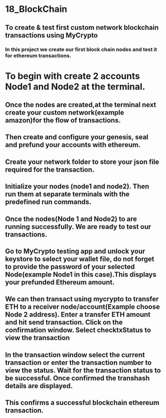 # 18_BlockChain
## To create &amp; test first custom network blockchain transactions using MyCrypto
### In this project we create our first block chain nodes and test it for ethereum transactions.
# To begin with create 2 accounts Node1 and Node2 at the terminal.
## Once the nodes are created,at the terminal next create your custom network(example amazon)for the flow of transactions.
## Then create and configure your genesis, seal and prefund your accounts with ethereum.
## Create your network folder to store your json file required for the transaction.
## Initialize your nodes (node1 and node2). Then run them at separate terminals with the predefined run commands.
## Once the nodes(Node 1 and Node2) to are running successfully. We are ready to test our transactions.
## Go to MyCrypto testing  app and unlock your keystore to select your wallet file, do not forget to provide the password of your selected Node(example Node1 in this case).This displays your prefunded Ethereum amount.
## We can then transact using mycrypto to transfer ETH to a receiver node/account(Example choose Node 2 address). Enter a transfer ETH amount and hit send transaction. Click on the confirmation window. Select checktxStatus to view the transaction
## In the transaction window select the current transaction or enter the transaction number to view the status. Wait for the transaction status to be successful. Once confirmed the transhash details are displayed. 
## This confirms a successful blockchain ethereum transaction.
